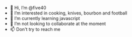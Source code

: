 - 👋 Hi, I’m @five40
- 👀 I’m interested in cooking, knives, bourbon and football
- 🌱 I’m currently learning javascript
- 💞️ I’m not looking to collaborate at the moment
- 📫 Don't try to reach me

<!---
five40/five40 is a ✨ special ✨ repository because its `README.md` (this file) appears on your GitHub profile.
You can click the Preview link to take a look at your changes.
--->
